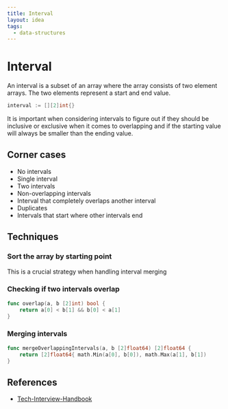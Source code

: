```yaml
---
title: Interval
layout: idea
tags:
  - data-structures
---
```


# Interval

An interval is a subset of an array where the array consists of two element
arrays. The two elements represent a start and end value.

```go
interval := [][2]int{}
```

It is important when considering intervals to figure out if they should be
inclusive or exclusive when it comes to overlapping and if the starting value
will always be smaller than the ending value.

## Corner cases

- No intervals
- Single interval
- Two intervals
- Non-overlapping intervals
- Interval that completely overlaps another interval
- Duplicates
- Intervals that start where other intervals end

## Techniques

### Sort the array by starting point

This is a crucial strategy when handling interval merging

### Checking if two intervals overlap

```go
func overlap(a, b [2]int) bool {
	return a[0] < b[1] && b[0] < a[1]
}
```

### Merging intervals

```go
func mergeOverlappingIntervals(a, b [2]float64) [2]float64 {
	return [2]float64{ math.Min(a[0], b[0]), math.Max(a[1], b[1])
}
```

## References

- [Tech-Interview-Handbook](/reference/Tech-Interview-Handbook)

